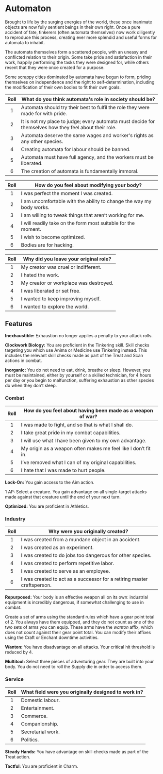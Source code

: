 # Automaton

Brought to life by the surging energies of the world, these once inanimate objects are now fully sentient beings in their own right. Once a pure accident of fate, tinkerers (often automata themselves) now work diligently to reproduce this process, creating ever more splendid and useful forms for automata to inhabit.

The automata themselves form a scattered people, with an uneasy and conflicted relation to their origin. Some take pride and satisfaction in their work, happily performing the tasks they were designed for, while others resent that they were once created for a purpose.

Some scrappy cities dominated by automata have begun to form, priding themselves on independence and the right to self-determination, including the modification of their own bodies to fit their own goals.

<div class="side-panel">

| Roll  | What do you think automata's role in society should be?                                                |
| :---: | ------------------------------------------------------------------------------------------------------ |
|   1   | Automata should try their best to fulfil the role they were made for with pride.                       |
|   2   | It is not my place to judge; every automata must decide for themselves how they feel about their role. |
|   3   | Automata deserve the same wages and worker's rights as any other species.                              |
|   4   | Creating automata for labour should be banned.                                                         |
|   5   | Automata must have full agency, and the workers must be liberated.                                     |
|   6   | The creation of automata is fundamentally immoral.                                                     |

| Roll  | How do you feel about modifying your body?                           |
| :---: | -------------------------------------------------------------------- |
|   1   | I was perfect the moment I was created.                              |
|   2   | I am uncomfortable with the ability to change the way my body works. |
|   3   | I am willing to tweak things that aren’t working for me.             |
|   4   | I will readily take on the form most suitable for the moment.        |
|   5   | I wish to become optimized.                                          |
|   6   | Bodies are for hacking.                                              |

| Roll  | Why did you leave your original role?  |
| :---: | -------------------------------------- |
|   1   | My creator was cruel or indifferent.   |
|   2   | I hated the work.                      |
|   3   | My creator or workplace was destroyed. |
|   4   | I was liberated or set free.           |
|   5   | I wanted to keep improving myself.     |
|   6   | I wanted to explore the world.         |

</div>

## Features

**Inexhaustible:** Exhaustion no longer applies a penalty to your attack rolls.

**Clockwork Biology:** You are proficient in the Tinkering skill. Skill checks targeting you which use Anima or Medicine use Tinkering instead. This includes the relevant skill checks made as part of the Treat and Scan actions in combat.

**Inorganic:** You do not need to eat, drink, breathe or sleep. However, you must be maintained, either by yourself or a skilled technician, for 4 hours per day or you begin to malfunction, suffering exhaustion as other species do when they don’t sleep.

### Combat

| Roll  | How do you feel about having been made as a weapon of war?     |
| :---: | -------------------------------------------------------------- |
|   1   | I was made to fight, and so that is what I shall do.           |
|   2   | I take great pride in my combat capabilities.                  |
|   3   | I will use what I have been given to my own advantage.         |
|   4   | My origin as a weapon often makes me feel like I don’t fit in. |
|   5   | I’ve removed what I can of my original capabilities.           |
|   6   | I hate that I was made to hurt people.                         |

**Lock-On:** You gain access to the Aim action.

1 AP: Select a creature. You gain advantage on all single-target attacks made against that creature until the end of your next turn.

**Optimized:** You are proficient in Athletics.

### Industry

| Roll  | Why were you originally created?                                        |
| :---: | ----------------------------------------------------------------------- |
|   1   | I was created from a mundane object in an accident.                     |
|   2   | I was created as an experiment.                                         |
|   3   | I was created to do jobs too dangerous for other species.               |
|   4   | I was created to perform repetitive labor.                              |
|   5   | I was created to serve as an employee.                                  |
|   6   | I was created to act as a successor for a retiring master craftsperson. |

**Repurposed:** Your body is an effective weapon all on its own: industrial equipment is incredibly dangerous, if somewhat challenging to use in combat.

Create a set of arms using the standard rules which have a gear point total of 2. You always have them equipped, and they do not count as one of the two sets of arms you can equip. These arms have the _wanton_ affix, which does not count against their gear point total. You can modify their affixes using the Craft or Enchant downtime activities.

<div class="inline-box">

**Wanton:** You have disadvantage on all attacks. Your critical hit threshold is reduced by 4.

</div>

**Multitool:** Select three pieces of adventuring gear. They are built into your body. You do not need to roll the Supply die in order to access them.

### Service

| Roll  | What field were you originally designed to work in? |
| :---: | --------------------------------------------------- |
|   1   | Domestic labour.                                    |
|   2   | Entertainment.                                      |
|   3   | Commerce.                                           |
|   4   | Companionship.                                      |
|   5   | Secretarial work.                                   |
|   6   | Politics.                                           |

**Steady Hands:** You have advantage on skill checks made as part of the Treat action.

**Tactful:** You are proficient in Charm.
